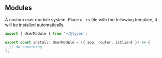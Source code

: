 ## Modules

A custom user module system. Place a `.ts` file with the following template, it will be installed automatically.

```ts
import { UserModule } from '~/@types';

export const install: UserModule = ({ app, router, isClient }) => {
  // do something
};
```
